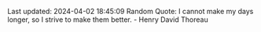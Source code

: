 Last updated: 2024-04-02 18:45:09
Random Quote: I cannot make my days longer, so I strive to make them better. - Henry David Thoreau